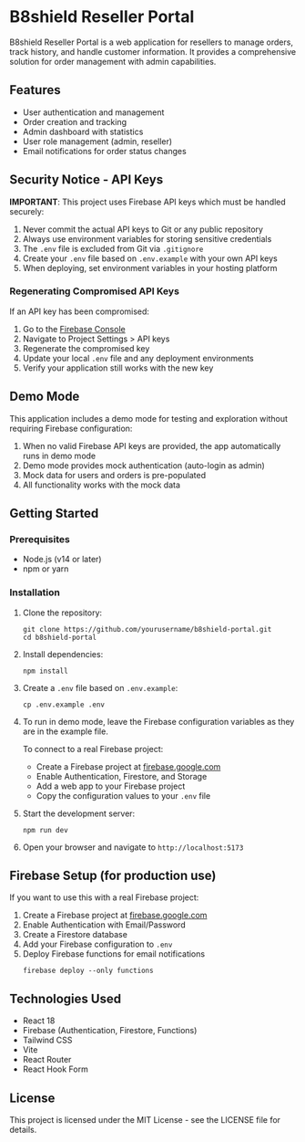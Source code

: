 # B8shield Reseller Portal

B8shield Reseller Portal is a web application for resellers to manage orders, track history, and handle customer information. It provides a comprehensive solution for order management with admin capabilities.

## Features

- User authentication and management
- Order creation and tracking
- Admin dashboard with statistics
- User role management (admin, reseller)
- Email notifications for order status changes

## Security Notice - API Keys

**IMPORTANT**: This project uses Firebase API keys which must be handled securely:

1. Never commit the actual API keys to Git or any public repository
2. Always use environment variables for storing sensitive credentials
3. The `.env` file is excluded from Git via `.gitignore`
4. Create your `.env` file based on `.env.example` with your own API keys
5. When deploying, set environment variables in your hosting platform

### Regenerating Compromised API Keys

If an API key has been compromised:

1. Go to the [Firebase Console](https://console.firebase.google.com/)
2. Navigate to Project Settings > API keys
3. Regenerate the compromised key
4. Update your local `.env` file and any deployment environments
5. Verify your application still works with the new key

## Demo Mode

This application includes a demo mode for testing and exploration without requiring Firebase configuration:

1. When no valid Firebase API keys are provided, the app automatically runs in demo mode
2. Demo mode provides mock authentication (auto-login as admin)
3. Mock data for users and orders is pre-populated
4. All functionality works with the mock data

## Getting Started

### Prerequisites

- Node.js (v14 or later)
- npm or yarn

### Installation

1. Clone the repository:
   ```
   git clone https://github.com/yourusername/b8shield-portal.git
   cd b8shield-portal
   ```

2. Install dependencies:
   ```
   npm install
   ```

3. Create a `.env` file based on `.env.example`:
   ```
   cp .env.example .env
   ```

4. To run in demo mode, leave the Firebase configuration variables as they are in the example file.

   To connect to a real Firebase project:
   - Create a Firebase project at [firebase.google.com](https://firebase.google.com)
   - Enable Authentication, Firestore, and Storage
   - Add a web app to your Firebase project
   - Copy the configuration values to your `.env` file

5. Start the development server:
   ```
   npm run dev
   ```

6. Open your browser and navigate to `http://localhost:5173`

## Firebase Setup (for production use)

If you want to use this with a real Firebase project:

1. Create a Firebase project at [firebase.google.com](https://firebase.google.com)
2. Enable Authentication with Email/Password
3. Create a Firestore database
4. Add your Firebase configuration to `.env`
5. Deploy Firebase functions for email notifications
   ```
   firebase deploy --only functions
   ```

## Technologies Used

- React 18
- Firebase (Authentication, Firestore, Functions)
- Tailwind CSS
- Vite
- React Router
- React Hook Form

## License

This project is licensed under the MIT License - see the LICENSE file for details. 